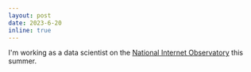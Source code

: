 ```yaml
---
layout: post
date: 2023-6-20
inline: true
---
```


I'm working as a data scientist on the [National Internet Observatory](https://nationalinternetobservatory.org/) this summer. 